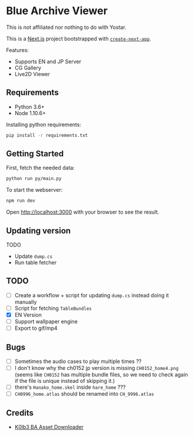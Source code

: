 # Blue Archive Viewer

This is not affiliated nor nothing to do with Yostar.

This is a [Next.js](https://nextjs.org/) project bootstrapped with [`create-next-app`](https://github.com/vercel/next.js/tree/canary/packages/create-next-app).

Features:
- Supports EN and JP Server
- CG Gallery
- Live2D Viewer

## Requirements
- Python 3.6+
- Node 1.10.6+

Installing python requirements:

```bash
pip install -r requirements.txt
```

## Getting Started

First, fetch the needed data:
```bash
python run py/main.py
```

To start the webserver:

```bash
npm run dev
```

Open [http://localhost:3000](http://localhost:3000) with your browser to see the result.

## Updating version
<!-- TODO -->
TODO

- Update `dump.cs`
- Run table fetcher

## TODO
- [ ] Create a workflow + script for updating `dump.cs` instead doing it manually
- [ ] Script for fetching `TableBundles`
- [x] EN Version
- [ ] Support wallpaper engine
- [ ] Export to gif/mp4

## Bugs
- [ ] Sometimes the audio cases to play multiple times ??
- [ ] I don't know why the ch0152 jp version is missing `CH0152_home4.png` (seems like `CH0152` has multiple bundle files, so we need to check again if the file is unique instead of skipping it.)
- [ ] there's `Hanako_home.skel` inside `hare_home` ???
- [ ] `CH0996_home.atlas` should be renamed into `CH_9996.atlas`

## Credits
- [K0lb3 BA Asset Downloader](https://github.com/K0lb3/Blue-Archive---Asset-Downloader)
